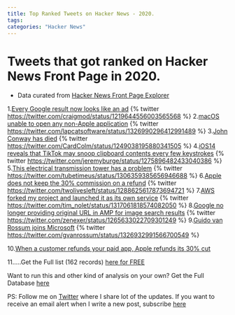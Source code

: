 ```yaml
---
title: Top Ranked Tweets on Hacker News - 2020.
tags:
categories: "Hacker News"
---
```

# Tweets that got ranked on Hacker News Front Page in 2020.

* Data curated from [Hacker News Front Page Explorer](http://explorehackernews.xyz/?ref=harishgarg.com)

1.[Every Google result now looks like an ad](https://news.ycombinator.com/item?id=22107823) {% twitter https://twitter.com/craigmod/status/1219644556003565568 %}
2.[macOS unable to open any non-Apple application](https://news.ycombinator.com/item?id=25074959) {% twitter https://twitter.com/lapcatsoftware/status/1326990296412991489 %}
3.[John Conway has died](https://news.ycombinator.com/item?id=22843306) {% twitter https://twitter.com/CardColm/status/1249038195880341505 %}
4.[iOS14 reveals that TikTok may snoop clipboard contents every few keystrokes](https://news.ycombinator.com/item?id=23634138) {% twitter https://twitter.com/jeremyburge/status/1275896482433040386 %}
5.[This electrical transmission tower has a problem](https://news.ycombinator.com/item?id=24499924) {% twitter https://twitter.com/tubetimeus/status/1306359385656946688 %}
6.[Apple does not keep the 30% commission on a refund](https://news.ycombinator.com/item?id=23995750) {% twitter https://twitter.com/twolivesleft/status/1288625617873694721 %}
7.[AWS forked my project and launched it as its own service](https://news.ycombinator.com/item?id=24799660) {% twitter https://twitter.com/tim_nolet/status/1317061818574082050 %}
8.[Google no longer providing original URL in AMP for image search results](https://news.ycombinator.com/item?id=23322730) {% twitter https://twitter.com/zenexer/status/1265633022709301249 %}
9.[Guido van Rossum joins Microsoft](https://news.ycombinator.com/item?id=25071847) {% twitter https://twitter.com/gvanrossum/status/1326932991566700549 %}

10.[When a customer refunds your paid app, Apple refunds its 30% cut](https://news.ycombinator.com/item?id=23987584)


11.....Get the Full list (162 records) [here for FREE](https://gum.co/hacker-news-tweets-2020)

Want to run this and other kind of analysis on your own? Get the Full Database [here](https://gum.co/JJzQp)

PS: Follow me on [Twitter](https://twitter.com/harishkgarg) where I share lot of the updates. If you want to receive an email alert when I write a new post, subscribe [here](https://marvelous-experimenter-4753.ck.page/f3e3f76dd0)